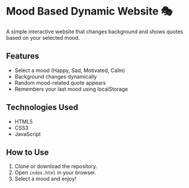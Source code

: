 # Mood Based Dynamic Website 🎭

A simple interactive website that changes background and shows quotes based on your selected mood.

## Features
- Select a mood (Happy, Sad, Motivated, Calm)
- Background changes dynamically
- Random mood-related quote appears
- Remembers your last mood using localStorage

## Technologies Used
- HTML5
- CSS3
- JavaScript

## How to Use
1. Clone or download the repository.
2. Open `index.html` in your browser.
3. Select a mood and enjoy!
